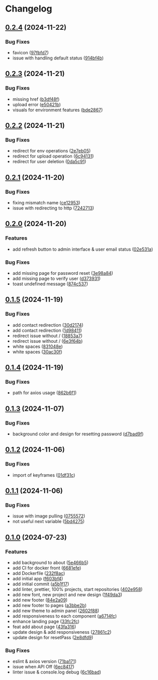 # Changelog

## [0.2.4](https://github.com/IMT-BS-Digital-Economics/ideal_lab_front/compare/v0.2.3...v0.2.4) (2024-11-22)


### Bug Fixes

* favicon ([97fbfd7](https://github.com/IMT-BS-Digital-Economics/ideal_lab_front/commit/97fbfd78e1dcb22b8ce2236450a4cdf2b207b42e))
* issue with handling default status ([914bf4b](https://github.com/IMT-BS-Digital-Economics/ideal_lab_front/commit/914bf4b62d62d12bab8ddb4e91aef377eb2316fc))

## [0.2.3](https://github.com/IMT-BS-Digital-Economics/ideal_lab_front/compare/v0.2.2...v0.2.3) (2024-11-21)


### Bug Fixes

* missing href ([b3df48f](https://github.com/IMT-BS-Digital-Economics/ideal_lab_front/commit/b3df48fd3b02f6021b9be2d8a5d728d25f0f4296))
* upload error ([e50421b](https://github.com/IMT-BS-Digital-Economics/ideal_lab_front/commit/e50421b64533c5e486f456e55c841865d68ea0a3))
* visuals for environment features ([bde2867](https://github.com/IMT-BS-Digital-Economics/ideal_lab_front/commit/bde28670f8fd37b7ff081ed63c07ba919cc70602))

## [0.2.2](https://github.com/IMT-BS-Digital-Economics/ideal_lab_front/compare/v0.2.1...v0.2.2) (2024-11-21)


### Bug Fixes

* redirect for env operations ([2e7eb05](https://github.com/IMT-BS-Digital-Economics/ideal_lab_front/commit/2e7eb05046f3f1ec7fb8c80928ca054065b7d3cd))
* redirect for upload operation ([6c94131](https://github.com/IMT-BS-Digital-Economics/ideal_lab_front/commit/6c94131a53fc2e8100f222178cc2cd030e829c0d))
* redirect for user deletion ([0da5c91](https://github.com/IMT-BS-Digital-Economics/ideal_lab_front/commit/0da5c9134cbea4ba144ce3049b087764781d6c43))

## [0.2.1](https://github.com/IMT-BS-Digital-Economics/ideal_lab_front/compare/v0.2.0...v0.2.1) (2024-11-20)


### Bug Fixes

* fixing mismatch name ([ce12953](https://github.com/IMT-BS-Digital-Economics/ideal_lab_front/commit/ce12953a83f0350ba16140ac7bdc96ffa0ae7000))
* issue with redirecting to http ([7242713](https://github.com/IMT-BS-Digital-Economics/ideal_lab_front/commit/7242713b403caadcc541b65eef96b680ef1edcae))

## [0.2.0](https://github.com/IMT-BS-Digital-Economics/ideal_lab_front/compare/v0.1.5...v0.2.0) (2024-11-20)


### Features

* add refresh button to admin interface & user email status ([02e531a](https://github.com/IMT-BS-Digital-Economics/ideal_lab_front/commit/02e531abf8e942d5cbecbf23c3d05bcb9a136661))


### Bug Fixes

* add missing page for password reset ([3e98a84](https://github.com/IMT-BS-Digital-Economics/ideal_lab_front/commit/3e98a84ed63e68b4902e5bdb1fbf3525a7d03338))
* add missing page to verify user ([d373931](https://github.com/IMT-BS-Digital-Economics/ideal_lab_front/commit/d373931ff513516aab673fc6a5a1e95e3d1777d3))
* toast undefined message ([874c537](https://github.com/IMT-BS-Digital-Economics/ideal_lab_front/commit/874c537828a6aac357bb8591d02b1c461d37ec17))

## [0.1.5](https://github.com/IMT-BS-Digital-Economics/ideal_lab_front/compare/v0.1.4...v0.1.5) (2024-11-19)


### Bug Fixes

* add contact redirection ([30d2174](https://github.com/IMT-BS-Digital-Economics/ideal_lab_front/commit/30d21744205dc1dd69a64f7271836c412d3f73c0))
* add contact redirection ([1d98411](https://github.com/IMT-BS-Digital-Economics/ideal_lab_front/commit/1d9841144892a98a62850010de3e5b91f6bf6bc1))
* redirect issue without / ([18853a7](https://github.com/IMT-BS-Digital-Economics/ideal_lab_front/commit/18853a77a1284763898770fb485954dcce3c643d))
* redirect issue without / ([6e3f64b](https://github.com/IMT-BS-Digital-Economics/ideal_lab_front/commit/6e3f64b05ab7fbb21410511bbace1a13ea16800d))
* white spaces ([831048e](https://github.com/IMT-BS-Digital-Economics/ideal_lab_front/commit/831048e026ed8091bbea320472429ab5b67f0a9a))
* white spaces ([30ac30f](https://github.com/IMT-BS-Digital-Economics/ideal_lab_front/commit/30ac30f510e6e0e21368ff2c8d099c652cf14757))

## [0.1.4](https://github.com/IMT-BS-Digital-Economics/ideal_lab_front/compare/v0.1.3...v0.1.4) (2024-11-19)


### Bug Fixes

* path for axios usage ([862b6f1](https://github.com/IMT-BS-Digital-Economics/ideal_lab_front/commit/862b6f1790213f4ec88a9b2ea518f5e18ca46fc3))

## [0.1.3](https://github.com/IMT-BS-Digital-Economics/ideal_lab_front/compare/v0.1.2...v0.1.3) (2024-11-07)


### Bug Fixes

* background color and design for resetting password ([d7bad9f](https://github.com/IMT-BS-Digital-Economics/ideal_lab_front/commit/d7bad9fee28768f9c4c80ea53938090c57798aac))

## [0.1.2](https://github.com/IMT-BS-Digital-Economics/ideal_lab_front/compare/v0.1.1...v0.1.2) (2024-11-06)


### Bug Fixes

* import of keyframes ([01df31c](https://github.com/IMT-BS-Digital-Economics/ideal_lab_front/commit/01df31c1656ceb210f8c7add7d51fb295c7abf3a))

## [0.1.1](https://github.com/IMT-BS-Digital-Economics/ideal_lab_front/compare/v0.1.0...v0.1.1) (2024-11-06)


### Bug Fixes

* issue with image pulling ([0755572](https://github.com/IMT-BS-Digital-Economics/ideal_lab_front/commit/0755572177c0371c8615ff4914fcab6984aace28))
* not useful next variable ([5bd4275](https://github.com/IMT-BS-Digital-Economics/ideal_lab_front/commit/5bd42751b858d10a4998634858c5b07fa20e95ed))

## [0.1.0](https://github.com/IMT-BS-Digital-Economics/ideal_lab_front/compare/v0.0.1...v0.1.0) (2024-07-23)


### Features

* add background to about ([5e466b5](https://github.com/IMT-BS-Digital-Economics/ideal_lab_front/commit/5e466b5228ea727a859a855b77066c1ce90141af))
* add CI for docker front ([6681efe](https://github.com/IMT-BS-Digital-Economics/ideal_lab_front/commit/6681efe28637f62a1eb16ff75e6669346d5d7f70))
* add Dockerfile ([232f8ac](https://github.com/IMT-BS-Digital-Economics/ideal_lab_front/commit/232f8ac71b04ce519e319f84a91ddf5bc4c4e8bb))
* add initial app ([f603bf4](https://github.com/IMT-BS-Digital-Economics/ideal_lab_front/commit/f603bf4d554f97e2efcb542c41d45b0d3aefb00c))
* add initial commit ([a5b1f17](https://github.com/IMT-BS-Digital-Economics/ideal_lab_front/commit/a5b1f17b312ebbeb2efec689ad38d167faeef15d))
* add linter, prettier, 100% projects, start repositories ([402e958](https://github.com/IMT-BS-Digital-Economics/ideal_lab_front/commit/402e95839143de585b38d7a82a2459c9853419ea))
* add new font, new project and new design ([1f49da3](https://github.com/IMT-BS-Digital-Economics/ideal_lab_front/commit/1f49da3d4977b5086be2da0404e1ca3db151b6d9))
* add new footer ([84e2a09](https://github.com/IMT-BS-Digital-Economics/ideal_lab_front/commit/84e2a09e25185ff660bb7411e40778cfd2f1a3b9))
* add new footer to pages ([a3bbe2b](https://github.com/IMT-BS-Digital-Economics/ideal_lab_front/commit/a3bbe2ba20eee263d47458f9e6aa072283a81b9d))
* add new theme to admin panel ([2602f88](https://github.com/IMT-BS-Digital-Economics/ideal_lab_front/commit/2602f88882fe1be4a0e6cc19b59466a18b9554fc))
* add responsiveness to each component ([a6714fc](https://github.com/IMT-BS-Digital-Economics/ideal_lab_front/commit/a6714fc413f2480bb9bdc01bbcf606725eada969))
* enhance landing page ([33fc2fc](https://github.com/IMT-BS-Digital-Economics/ideal_lab_front/commit/33fc2fcc5debc52874ae1b94e9a861f7bcc0ae1c))
* feat add about page ([43fa316](https://github.com/IMT-BS-Digital-Economics/ideal_lab_front/commit/43fa31653a59f55f0909aaf8aed6b3b27fac33bd))
* update design & add responsiveness ([27861c2](https://github.com/IMT-BS-Digital-Economics/ideal_lab_front/commit/27861c2b5a3e0cb41d0f5c9222e8eada0f37dc23))
* update design for resetPass ([2e8dfd9](https://github.com/IMT-BS-Digital-Economics/ideal_lab_front/commit/2e8dfd901197e868345a19129df0574b185160b4))


### Bug Fixes

* eslint & axios version ([71ba171](https://github.com/IMT-BS-Digital-Economics/ideal_lab_front/commit/71ba171f508f295cbf4f9c1ebc27d53e19a447af))
* issue when API Off ([6ec8417](https://github.com/IMT-BS-Digital-Economics/ideal_lab_front/commit/6ec8417ffe5dadca8abd0a3a86837f31923cce5b))
* linter issue & console.log debug ([6c16bad](https://github.com/IMT-BS-Digital-Economics/ideal_lab_front/commit/6c16bad86346694865d006dd65a7f6be0b8ef10a))
